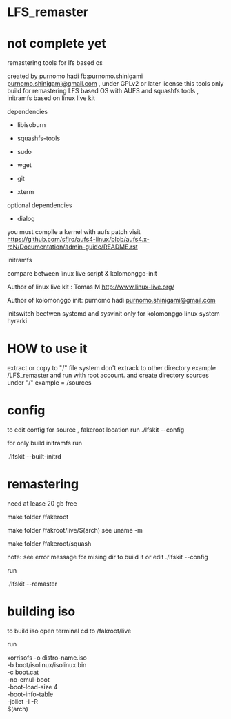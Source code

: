 # LFS_remaster

# not complete yet


remastering tools for lfs based os 

 created by purnomo hadi fb:purnomo.shinigami 
 purnomo.shinigami@gmail.com , under GPLv2 or later license 
 this tools only build for remastering LFS based OS
 with AUFS and squashfs tools , initramfs based on linux live kit 
 
 dependencies 
 
-  libisoburn
   
-  squashfs-tools
   
-  sudo
   
-  wget
   
-  git
   
-  xterm
 
 optional dependencies  
 
 -  dialog
 
 you must compile a kernel with aufs patch visit
 https://github.com/sfjro/aufs4-linux/blob/aufs4.x-rcN/Documentation/admin-guide/README.rst

initramfs 
     
compare between linux live script & kolomonggo-init
     
Author of linux live kit : Tomas M <http://www.linux-live.org/>
     
Author of kolomonggo init: purnomo hadi <purnomo.shinigami@gmail.com>
     
initswitch beetwen systemd and sysvinit only for kolomonggo linux system hyrarki 



 
# HOW to use it 
extract or copy to "/" file system don't extrack to other directory example /LFS_remaster
and run with root account. and create directory sources under "/" example  = /sources

# config 
to edit config for source , fakeroot location run
 ./lfskit --config 



for only build initramfs run  

 ./lfskit --built-initrd


# remastering 

need at lease 20 gb free 

make folder /fakeroot 

make folder /fakroot/live/$(arch) see  uname -m

make folder /fakeroot/squash

note: see error message for mising dir to build it or edit  ./lfskit --config 

run 

 ./lfskit --remaster
 
# building iso 

to build iso open terminal
cd to /fakroot/live

run 

xorrisofs -o distro-name.iso     \
          -b boot/isolinux/isolinux.bin \
          -c boot.cat                   \
          -no-emul-boot                 \
          -boot-load-size 4             \
          -boot-info-table              \
          -joliet -l -R                 \
          $(arch) 



